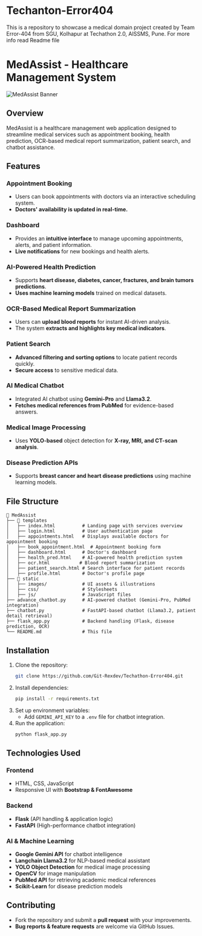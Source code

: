 # Techanton-Error404
This is a repository to showcase a medical domain project created by Team Error-404 from SGU, Kolhapur at Techathon 2.0, AISSMS, Pune. For more info read Readme file

# MedAssist - Healthcare Management System

![MedAssist Banner](static/images/Banner.png)

## Overview
MedAssist is a healthcare management web application designed to streamline medical services such as appointment booking, health prediction, OCR-based medical report summarization, patient search, and chatbot assistance. 

## Features
### Appointment Booking
- Users can book appointments with doctors via an interactive scheduling system.
- **Doctors' availability is updated in real-time.**

### Dashboard
- Provides an **intuitive interface** to manage upcoming appointments, alerts, and patient information.
- **Live notifications** for new bookings and health alerts.

### AI-Powered Health Prediction
- Supports **heart disease, diabetes, cancer, fractures, and brain tumors predictions**.
- **Uses machine learning models** trained on medical datasets.

### OCR-Based Medical Report Summarization
- Users can **upload blood reports** for instant AI-driven analysis.
- The system **extracts and highlights key medical indicators**.

### Patient Search
- **Advanced filtering and sorting options** to locate patient records quickly.
- **Secure access** to sensitive medical data.

### AI Medical Chatbot
- Integrated AI chatbot using **Gemini-Pro** and **Llama3.2**.
- **Fetches medical references from PubMed** for evidence-based answers.

### Medical Image Processing
- Uses **YOLO-based** object detection for **X-ray, MRI, and CT-scan analysis**.

### Disease Prediction APIs
- Supports **breast cancer and heart disease predictions** using machine learning models.

## File Structure
```
📂 MedAssist
├── 📂 templates
│   ├── index.html          # Landing page with services overview
│   ├── login.html          # User authentication page
│   ├── appointments.html   # Displays available doctors for appointment booking
│   ├── book_appointment.html  # Appointment booking form
│   ├── dashboard.html      # Doctor's dashboard
│   ├── health_pred.html    # AI-powered health prediction system
│   ├── ocr.html           # Blood report summarization
│   ├── patient_search.html # Search interface for patient records
│   ├── profile.html        # Doctor's profile page
├── 📂 static
│   ├── images/             # UI assets & illustrations
│   ├── css/                # Stylesheets
│   ├── js/                 # JavaScript files
├── advance_chatbot.py      # AI-powered chatbot (Gemini-Pro, PubMed integration)
├── chatbot.py              # FastAPI-based chatbot (Llama3.2, patient detail retrieval)
├── flask_app.py            # Backend handling (Flask, disease prediction, OCR)
└── README.md               # This file
```

## Installation
1. Clone the repository:
   ```sh
   git clone https://github.com/Git-Rexdev/Techathon-Error404.git
   ```
2. Install dependencies:
   ```sh
   pip install -r requirements.txt
   ```
3. Set up environment variables:
   - Add `GEMINI_API_KEY` to a `.env` file for chatbot integration.
4. Run the application:
   ```sh
   python flask_app.py
   ```

## Technologies Used
### Frontend
- HTML, CSS, JavaScript
- Responsive UI with **Bootstrap & FontAwesome**

### Backend
- **Flask** (API handling & application logic)
- **FastAPI** (High-performance chatbot integration)

### AI & Machine Learning
- **Google Gemini API** for chatbot intelligence
- **Langchain Llama3.2** for NLP-based medical assistant
- **YOLO Object Detection** for medical image processing
- **OpenCV** for image manipulation
- **PubMed API** for retrieving academic medical references
- **Scikit-Learn** for disease prediction models

## Contributing
- Fork the repository and submit a **pull request** with your improvements.
- **Bug reports & feature requests** are welcome via GitHub Issues.
